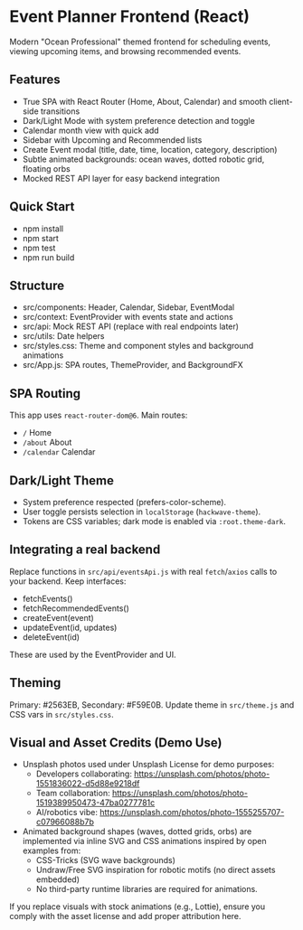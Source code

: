 # Event Planner Frontend (React)

Modern "Ocean Professional" themed frontend for scheduling events, viewing upcoming items, and browsing recommended events.

## Features
- True SPA with React Router (Home, About, Calendar) and smooth client-side transitions
- Dark/Light Mode with system preference detection and toggle
- Calendar month view with quick add
- Sidebar with Upcoming and Recommended lists
- Create Event modal (title, date, time, location, category, description)
- Subtle animated backgrounds: ocean waves, dotted robotic grid, floating orbs
- Mocked REST API layer for easy backend integration

## Quick Start
- npm install
- npm start
- npm test
- npm run build

## Structure
- src/components: Header, Calendar, Sidebar, EventModal
- src/context: EventProvider with events state and actions
- src/api: Mock REST API (replace with real endpoints later)
- src/utils: Date helpers
- src/styles.css: Theme and component styles and background animations
- src/App.js: SPA routes, ThemeProvider, and BackgroundFX

## SPA Routing
This app uses `react-router-dom@6`. Main routes:
- `/` Home
- `/about` About
- `/calendar` Calendar

## Dark/Light Theme
- System preference respected (prefers-color-scheme).
- User toggle persists selection in `localStorage` (`hackwave-theme`).
- Tokens are CSS variables; dark mode is enabled via `:root.theme-dark`.

## Integrating a real backend
Replace functions in `src/api/eventsApi.js` with real `fetch`/`axios` calls to your backend. Keep interfaces:
- fetchEvents()
- fetchRecommendedEvents()
- createEvent(event)
- updateEvent(id, updates)
- deleteEvent(id)

These are used by the EventProvider and UI.

## Theming
Primary: #2563EB, Secondary: #F59E0B. Update theme in `src/theme.js` and CSS vars in `src/styles.css`.

## Visual and Asset Credits (Demo Use)
- Unsplash photos used under Unsplash License for demo purposes:
  - Developers collaborating: https://unsplash.com/photos/photo-1551836022-d5d88e9218df
  - Team collaboration: https://unsplash.com/photos/photo-1519389950473-47ba0277781c
  - AI/robotics vibe: https://unsplash.com/photos/photo-1555255707-c07966088b7b
- Animated background shapes (waves, dotted grids, orbs) are implemented via inline SVG and CSS animations inspired by open examples from:
  - CSS-Tricks (SVG wave backgrounds)
  - Undraw/Free SVG inspiration for robotic motifs (no direct assets embedded)
  - No third-party runtime libraries are required for animations.

If you replace visuals with stock animations (e.g., Lottie), ensure you comply with the asset license and add proper attribution here.
